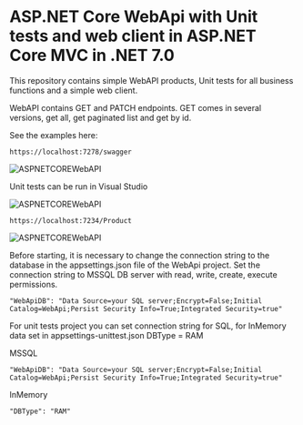 # ASP.NET Core WebApi with Unit tests and web client in ASP.NET Core MVC in .NET 7.0

This repository contains simple WebAPI products, Unit tests for all business functions and a simple web client.

WebAPI contains GET and PATCH endpoints. GET comes in several versions, get all, get paginated list and get by id.

See the examples here:

``` https://localhost:7278/swagger ```

![ASPNETCOREWebAPI](./api.jpg)

Unit tests can be run in Visual Studio

![ASPNETCOREWebAPI](./unittests.jpg)

``` https://localhost:7234/Product ```

![ASPNETCOREWebAPI](./webapp.jpg)

Before starting, it is necessary to change the connection string to the database in the appsettings.json file of the WebApi project. 
Set the connection string to MSSQL DB server with read, write, create, execute permissions.

``` "WebApiDB": "Data Source=your SQL server;Encrypt=False;Initial Catalog=WebApi;Persist Security Info=True;Integrated Security=true" ```

For unit tests project you can set connection string for SQL, for InMemory data set in appsettings-unittest.json DBType = RAM

MSSQL

``` "WebApiDB": "Data Source=your SQL server;Encrypt=False;Initial Catalog=WebApi;Persist Security Info=True;Integrated Security=true" ```

InMemory

``` "DBType": "RAM" ```
